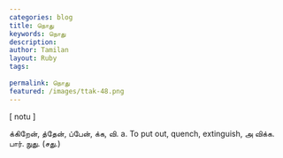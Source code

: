 ```yaml
---
categories: blog
title: நொது
keywords: நொது
description: 
author: Tamilan
layout: Ruby
tags: 
 
permalink: நொது
featured: /images/ttak-48.png
---
```

  
[ notu ]  
  
க்கிறேன், த்தேன், ப்பேன், க்க, வி. a. To put out, quench, extinguish, அ விக்க. பார். நுது. (சது.)